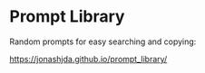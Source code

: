 # Prompt Library
Random prompts for easy searching and copying:

https://jonashjda.github.io/prompt_library/